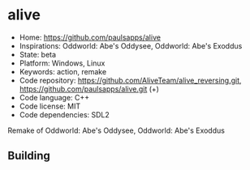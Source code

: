 # alive

- Home: https://github.com/paulsapps/alive
- Inspirations: Oddworld: Abe's Oddysee, Oddworld: Abe's Exoddus
- State: beta
- Platform: Windows, Linux
- Keywords: action, remake
- Code repository: https://github.com/AliveTeam/alive_reversing.git, https://github.com/paulsapps/alive.git (+)
- Code language: C++
- Code license: MIT
- Code dependencies: SDL2

Remake of Oddworld: Abe's Oddysee, Oddworld: Abe's Exoddus

## Building
